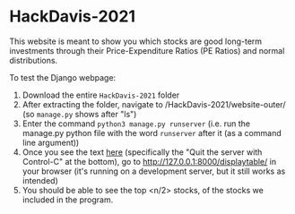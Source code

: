 # HackDavis-2021

This website is meant to show you which stocks are good long-term investments through their Price-Expenditure Ratios (PE Ratios) and normal distributions. 

To test the Django webpage: 

1. Download the entire `HackDavis-2021` folder
2. After extracting the folder, navigate to /HackDavis-2021/website-outer/ (so `manage.py` shows after "ls")
3. Enter the command `python3 manage.py runserver` (i.e. run the manage.py python file with the word `runserver` after it (as a command line argument))
4. Once you see the text [here](https://i.imgur.com/0iwPjXl.png) (specifically the "Quit the server with Control-C" at the bottom), go to http://127.0.0.1:8000/displaytable/ in your browser (it's running on a development server, but it still works as intended)
5. You should be able to see the top <n/2> stocks, of the <n> stocks we included in the program. 
